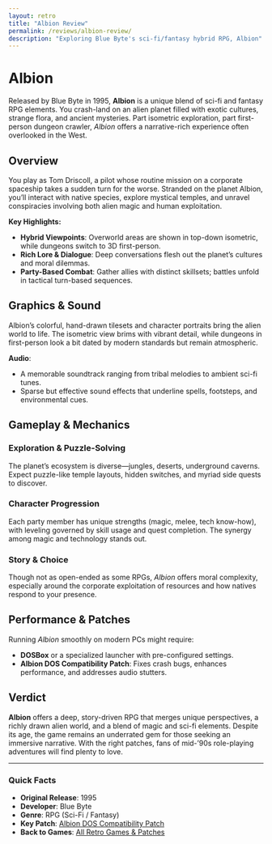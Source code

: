 ```yaml
---
layout: retro
title: "Albion Review"
permalink: /reviews/albion-review/
description: "Exploring Blue Byte's sci-fi/fantasy hybrid RPG, Albion"
---
```


# Albion

Released by Blue Byte in 1995, **Albion** is a unique blend of sci-fi and fantasy RPG elements. You crash-land on an alien planet filled with exotic cultures, strange flora, and ancient mysteries. Part isometric exploration, part first-person dungeon crawler, _Albion_ offers a narrative-rich experience often overlooked in the West.

## Overview

You play as Tom Driscoll, a pilot whose routine mission on a corporate spaceship takes a sudden turn for the worse. Stranded on the planet Albion, you’ll interact with native species, explore mystical temples, and unravel conspiracies involving both alien magic and human exploitation.

**Key Highlights:**

- **Hybrid Viewpoints**: Overworld areas are shown in top-down isometric, while dungeons switch to 3D first-person.
- **Rich Lore & Dialogue**: Deep conversations flesh out the planet’s cultures and moral dilemmas.
- **Party-Based Combat**: Gather allies with distinct skillsets; battles unfold in tactical turn-based sequences.

## Graphics & Sound

Albion’s colorful, hand-drawn tilesets and character portraits bring the alien world to life. The isometric view brims with vibrant detail, while dungeons in first-person look a bit dated by modern standards but remain atmospheric.

**Audio**:

- A memorable soundtrack ranging from tribal melodies to ambient sci-fi tunes.
- Sparse but effective sound effects that underline spells, footsteps, and environmental cues.

## Gameplay & Mechanics

### Exploration & Puzzle-Solving

The planet’s ecosystem is diverse—jungles, deserts, underground caverns. Expect puzzle-like temple layouts, hidden switches, and myriad side quests to discover.

### Character Progression

Each party member has unique strengths (magic, melee, tech know-how), with leveling governed by skill usage and quest completion. The synergy among magic and technology stands out.

### Story & Choice

Though not as open-ended as some RPGs, _Albion_ offers moral complexity, especially around the corporate exploitation of resources and how natives respond to your presence.

## Performance & Patches

Running _Albion_ smoothly on modern PCs might require:

- **DOSBox** or a specialized launcher with pre-configured settings.
- **Albion DOS Compatibility Patch**: Fixes crash bugs, enhances performance, and addresses audio stutters.

## Verdict

**Albion** offers a deep, story-driven RPG that merges unique perspectives, a richly drawn alien world, and a blend of magic and sci-fi elements. Despite its age, the game remains an underrated gem for those seeking an immersive narrative. With the right patches, fans of mid-’90s role-playing adventures will find plenty to love.

---

### Quick Facts

- **Original Release**: 1995
- **Developer**: Blue Byte
- **Genre**: RPG (Sci-Fi / Fantasy)
- **Key Patch**: [Albion DOS Compatibility Patch](https://example.com/albion-dosfix)
- **Back to Games**: [All Retro Games & Patches](/retro/games/)
